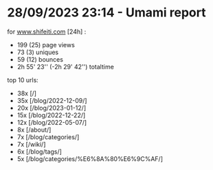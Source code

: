 # 28/09/2023 23:14 - Umami report
for www.shifeiti.com [24h] :

 - 199 (25) page views
 - 73 (3) uniques
 - 59 (12) bounces
 - 2h 55' 23'' (-2h 29' 42'') totaltime


top 10 urls:
 - 38x [/]
 - 35x [/blog/2022-12-09/]
 - 20x [/blog/2023-01-12/]
 - 15x [/blog/2022-12-22/]
 - 12x [/blog/2022-05-07/]
 - 8x [/about/]
 - 7x [/blog/categories/]
 - 7x [/wiki/]
 - 6x [/blog/tags/]
 - 5x [/blog/categories/%E6%8A%80%E6%9C%AF/]


